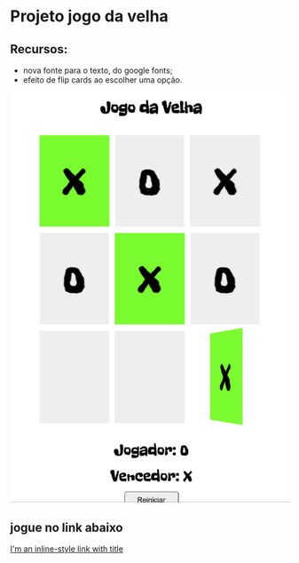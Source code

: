 # Projeto jogo da velha

## Recursos:

* nova fonte para o texto, do google fonts;
* efeito de flip cards ao escolher uma opção.

![alt text](https://github.com/alissonrangel/DIO-joda-da-velha/blob/main/images/velha.png?raw=true)

## jogue no link abaixo

[I'm an inline-style link with title](https://www.jogos.alissonescorcio.life/DIO-jogo-da-velha/index.html "Jogo da Velha")